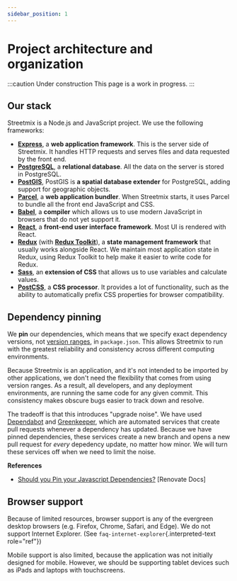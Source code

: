 ```yaml
---
sidebar_position: 1
---
```


# Project architecture and organization

:::caution Under construction This page is a work in progress. :::

## Our stack

Streetmix is a Node.js and JavaScript project. We use the following frameworks:

- **[Express](https://expressjs.com/)**, a **web application framework**. This is the server side of Streetmix. It handles HTTP requests and serves files and data requested by the front end.
- **[PostgreSQL](https://www.postgresql.org/)**, a **relational database**. All the data on the server is stored in PostgreSQL.
- **[PostGIS](https://postgis.net/)**, PostGIS is **a spatial database extender** for PostgreSQL, adding support for geographic objects.
- **[Parcel](https://parceljs.org/)**, a **web application bundler**. When Streetmix starts, it uses Parcel to bundle all the front end JavaScript and CSS.
- **[Babel](https://babeljs.io/)**, a **compiler** which allows us to use modern JavaScript in browsers that do not yet support it.
- **[React](https://reactjs.org/)**, a **front-end user interface framework**. Most UI is rendered with React.
- **[Redux](https://redux.js.org/)** (with **[Redux Toolkit](https://redux-toolkit.js.org/)**), a **state management framework** that usually works alongside React. We maintain most application state in Redux, using Redux Toolkit to help make it easier to write code for Redux.
- **[Sass](https://sass-lang.com/)**, an **extension of CSS** that allows us to use variables and calculate values.
- **[PostCSS](https://postcss.org/)**, a **CSS processor**. It provides a lot of functionality, such as the ability to automatically prefix CSS properties for browser compatibility.

## Dependency pinning

We **pin** our dependencies, which means that we specify exact dependency versions, not [version ranges](https://semver.org/), in `package.json`. This allows Streetmix to run with the greatest reliability and consistency across different computing environments.

Because Streetmix is an application, and it's not intended to be imported by other applications, we don't need the flexibility that comes from using version ranges. As a result, all developers, and any deployment environments, are running the same code for any given commit. This consistency makes obscure bugs easier to track down and resolve.

The tradeoff is that this introduces "upgrade noise". We have used [Dependabot](https://dependabot.com/) and [Greenkeeper](https://greenkeeper.io/), which are automated services that create pull requests whenever a dependency has updated. Because we have pinned dependencies, these services create a new branch and opens a new pull request for _every_ depedency update, no matter how minor. We will turn these services off when we need to limit the noise.

**References**

- [Should you Pin your Javascript Dependencies?](https://renovatebot.com/docs/dependency-pinning/) [Renovate Docs]

## Browser support

Because of limited resources, browser support is any of the evergreen desktop browsers (e.g. Firefox, Chrome, Safari, and Edge). We do not support Internet Explorer. (See `faq-internet-explorer`{.interpreted-text role="ref"})

Mobile support is also limited, because the application was not initially designed for mobile. However, we should be supporting tablet devices such as iPads and laptops with touchscreens.
